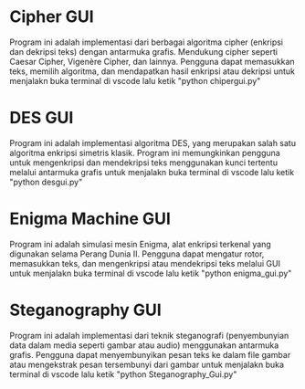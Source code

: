 # Cipher GUI
Program ini adalah implementasi dari berbagai algoritma cipher (enkripsi dan dekripsi teks) dengan antarmuka grafis. Mendukung cipher seperti Caesar Cipher, Vigenère Cipher, dan lainnya. Pengguna dapat memasukkan teks, memilih algoritma, dan mendapatkan hasil enkripsi atau dekripsi untuk menjalakn buka terminal di vscode lalu ketik "python chipergui.py"

# DES GUI
Program ini adalah implementasi algoritma DES, yang merupakan salah satu algoritma enkripsi simetris klasik. Program ini memungkinkan pengguna untuk mengenkripsi dan mendekripsi teks menggunakan kunci tertentu melalui antarmuka grafis untuk menjalakn buka terminal di vscode lalu ketik "python desgui.py"

# Enigma Machine GUI
Program ini adalah simulasi mesin Enigma, alat enkripsi terkenal yang digunakan selama Perang Dunia II. Pengguna dapat mengatur rotor, memasukkan teks, dan mengenkripsi atau mendekripsi teks melalui GUI untuk menjalakn buka terminal di vscode lalu ketik "python enigma_gui.py"

# Steganography GUI
Program ini adalah implementasi dari teknik steganografi (penyembunyian data dalam media seperti gambar atau audio) menggunakan antarmuka grafis. Pengguna dapat menyembunyikan pesan teks ke dalam file gambar atau mengekstrak pesan tersembunyi dari gambar untuk menjalakn buka terminal di vscode lalu ketik "python Steganography_Gui.py"
 

